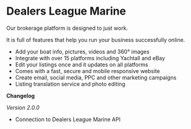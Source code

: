 # Dealers League Marine

Our brokerage platform is designed to just work. 

It is full of features that help you run your business successfully online.

- Add your boat info, pictures, videos and 360° images
- Integrate with over 15 platforms including Yachtall and eBay
- Edit your listings once and it updates on all platforms
- Comes with a fast, secure and mobile responsive website
- Create email, social media, PPC and other marketing campaigns
- Listing translation service and photo editing

**Changelog**

*Version 2.0.0*
- Connection to Dealers League Marine API